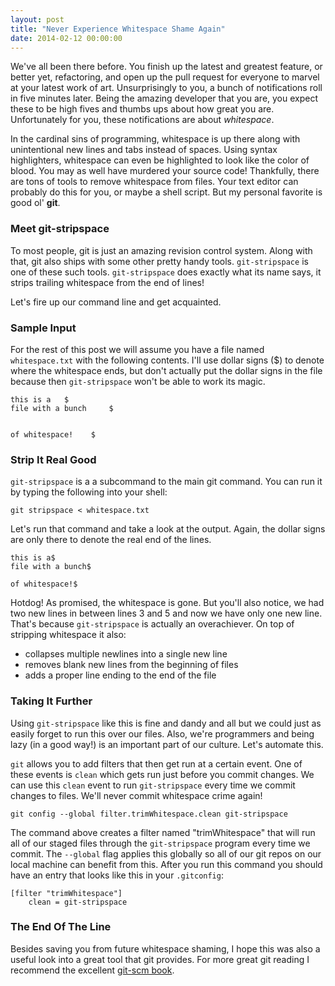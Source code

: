 ```yaml
---
layout: post
title: "Never Experience Whitespace Shame Again"
date: 2014-02-12 00:00:00
---
```


We've all been there before. You finish up the latest and greatest feature, or
better yet, refactoring, and open up the pull request for everyone to marvel at
your latest work of art. Unsurprisingly to you, a bunch of notifications 
roll in five minutes later. Being the amazing developer that you are, you
expect these to be high fives and thumbs ups about how great you are.
Unfortunately for you, these notifications are about *whitespace*.

In the cardinal sins of programming, whitespace is up there along with
unintentional new lines and tabs instead of spaces. Using syntax highlighters,
whitespace can even be highlighted to look like the color of blood. You may as
well have murdered your source code! Thankfully, there are tons of tools to
remove whitespace from files. Your text editor can probably do this for you, or
maybe a shell script. But my personal favorite is good ol' **git**.

### Meet git-stripspace
To most people, git is just an amazing revision control system. Along with
that, git also ships with some other pretty handy tools. ``git-stripspace`` is
one of these such tools. `git-stripspace` does exactly what its name says, it
strips trailing whitespace from the end of lines!

Let's fire up our command line and get acquainted.

### Sample Input
For the rest of this post we will assume you have a file named `whitespace.txt`
with the following contents. I'll use dollar signs ($) to denote where the
whitespace ends, but don't actually put the dollar signs in the file because
then `git-stripspace` won't be able to work its magic.

```
this is a   $
file with a bunch     $


of whitespace!    $
```

### Strip It Real Good
`git-stripspace` is a a subcommand to the main git command. You can run it by
typing the following into your shell:

```
git stripspace < whitespace.txt
```

Let's run that command and take a look at the output. Again, the dollar signs
are only there to denote the real end of the lines. 

```
this is a$
file with a bunch$

of whitespace!$
```

Hotdog! As promised, the whitespace is gone. But you'll also notice, we had two
new lines in between lines 3 and 5 and now we have only one new line. That's
because `git-stripspace` is actually an overachiever. On top of stripping
whitespace it also:

* collapses multiple newlines into a single new line
* removes blank new lines from the beginning of files
* adds a proper line ending to the end of the file

### Taking It Further
Using `git-stripspace` like this is fine and dandy and all but we could just as
easily forget to run this over our files. Also, we're programmers and being
lazy (in a good way!) is an important part of our culture. Let's automate this.

`git` allows you to add filters that then get run at a certain event. One of
these events is `clean` which gets run just before you commit changes. We can
use this `clean` event to run `git-stripspace` every time we commit changes to
files. We'll never commit whitespace crime again!

```
git config --global filter.trimWhitespace.clean git-stripspace
```

The command above creates a filter named "trimWhitespace" that will run all of
our staged files through the `git-stripspace` program every time we commit.
The `--global` flag applies this globally so all of our git repos on our local
machine can benefit from this. After you run this command you should have an
entry that looks like this in your `.gitconfig`:

```
[filter "trimWhitespace"]
	clean = git-stripspace
```

### The End Of The Line
Besides saving you from future whitespace shaming, I hope this was also a
useful look into a great tool that git provides. For more great git reading I
recommend the excellent [git-scm book](http://git-scm.com/book).
